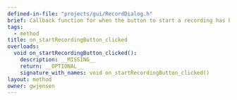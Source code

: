 ```yaml
---
defined-in-file: "projects/gui/RecordDialog.h"
brief: Callback function for when the button to start a recording has been clicked.
tags:
  - method
title: on_startRecordingButton_clicked
overloads:
  void on_startRecordingButton_clicked():
    description: __MISSING__
    return: __OPTIONAL__
    signature_with_names: void on_startRecordingButton_clicked()
layout: method
owner: gwjensen
---
```

